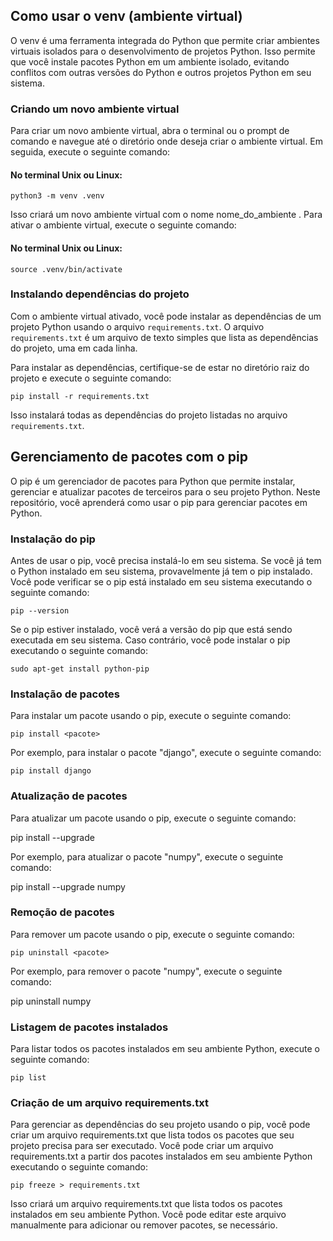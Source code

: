 ## Como usar o venv (ambiente virtual)

O venv é uma ferramenta integrada do Python que permite criar ambientes virtuais isolados para o desenvolvimento de projetos Python. Isso permite que você instale pacotes Python em um ambiente isolado, evitando conflitos com outras versões do Python e outros projetos Python em seu sistema.

### Criando um novo ambiente virtual

Para criar um novo ambiente virtual, abra o terminal ou o prompt de comando e navegue até o diretório onde deseja criar o ambiente virtual. Em seguida, execute o seguinte comando:

#### No terminal Unix ou Linux:
```
python3 -m venv .venv
```

Isso criará um novo ambiente virtual com o nome nome_do_ambiente . Para ativar o ambiente virtual, execute o seguinte comando:

#### No terminal Unix ou Linux:

```
source .venv/bin/activate
```

### Instalando dependências do projeto

Com o ambiente virtual ativado, você pode instalar as dependências de um projeto Python usando o arquivo `requirements.txt`. O arquivo `requirements.txt` é um arquivo de texto simples que lista as dependências do projeto, uma em cada linha.

Para instalar as dependências, certifique-se de estar no diretório raiz do projeto e execute o seguinte comando:

```
pip install -r requirements.txt
```


Isso instalará todas as dependências do projeto listadas no arquivo `requirements.txt`.

## Gerenciamento de pacotes com o pip

O pip é um gerenciador de pacotes para Python que permite instalar, gerenciar e atualizar pacotes de terceiros para o seu projeto Python. Neste repositório, você aprenderá como usar o pip para gerenciar pacotes em Python.

### Instalação do pip

Antes de usar o pip, você precisa instalá-lo em seu sistema. Se você já tem o Python instalado em seu sistema, provavelmente já tem o pip instalado. Você pode verificar se o pip está instalado em seu sistema executando o seguinte comando:

```
pip --version
```
Se o pip estiver instalado, você verá a versão do pip que está sendo executada em seu sistema. Caso contrário, você pode instalar o pip executando o seguinte comando:

```
sudo apt-get install python-pip
```

### Instalação de pacotes

Para instalar um pacote usando o pip, execute o seguinte comando:

```
pip install <pacote>
```

Por exemplo, para instalar o pacote "django", execute o seguinte comando:

```
pip install django
```

### Atualização de pacotes

Para atualizar um pacote usando o pip, execute o seguinte comando:

pip install --upgrade <pacote>

Por exemplo, para atualizar o pacote "numpy", execute o seguinte comando:

pip install --upgrade numpy

### Remoção de pacotes

Para remover um pacote usando o pip, execute o seguinte comando:

```
pip uninstall <pacote>
```

Por exemplo, para remover o pacote "numpy", execute o seguinte comando:

pip uninstall numpy

### Listagem de pacotes instalados

Para listar todos os pacotes instalados em seu ambiente Python, execute o seguinte comando:

```
pip list
```

### Criação de um arquivo requirements.txt

Para gerenciar as dependências do seu projeto usando o pip, você pode criar um arquivo requirements.txt que lista todos os pacotes que seu projeto precisa para ser executado. Você pode criar um arquivo requirements.txt a partir dos pacotes instalados em seu ambiente Python executando o seguinte comando:

```
pip freeze > requirements.txt
```

Isso criará um arquivo requirements.txt que lista todos os pacotes instalados em seu ambiente Python. Você pode editar este arquivo manualmente para adicionar ou remover pacotes, se necessário.


